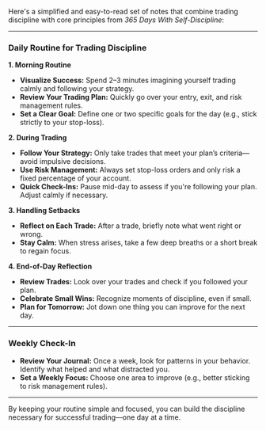 Here's a simplified and easy-to-read set of notes that combine trading discipline with core principles from *365 Days With Self-Discipline*:

---

### Daily Routine for Trading Discipline

**1. Morning Routine**  
- **Visualize Success:** Spend 2–3 minutes imagining yourself trading calmly and following your strategy.
- **Review Your Trading Plan:** Quickly go over your entry, exit, and risk management rules.
- **Set a Clear Goal:** Define one or two specific goals for the day (e.g., stick strictly to your stop-loss).

**2. During Trading**  
- **Follow Your Strategy:** Only take trades that meet your plan’s criteria—avoid impulsive decisions.
- **Use Risk Management:** Always set stop-loss orders and only risk a fixed percentage of your account.
- **Quick Check-Ins:** Pause mid-day to assess if you're following your plan. Adjust calmly if necessary.

**3. Handling Setbacks**  
- **Reflect on Each Trade:** After a trade, briefly note what went right or wrong.
- **Stay Calm:** When stress arises, take a few deep breaths or a short break to regain focus.

**4. End-of-Day Reflection**  
- **Review Trades:** Look over your trades and check if you followed your plan.
- **Celebrate Small Wins:** Recognize moments of discipline, even if small.
- **Plan for Tomorrow:** Jot down one thing you can improve for the next day.

---

### Weekly Check-In

- **Review Your Journal:** Once a week, look for patterns in your behavior. Identify what helped and what distracted you.
- **Set a Weekly Focus:** Choose one area to improve (e.g., better sticking to risk management rules).

---

By keeping your routine simple and focused, you can build the discipline necessary for successful trading—one day at a time.